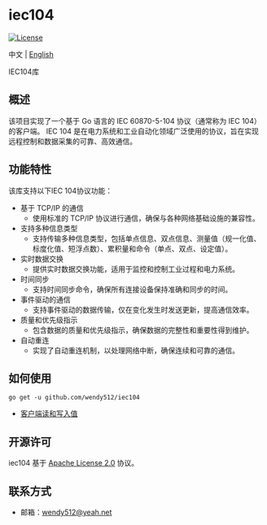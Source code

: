 # iec104

[![License](https://img.shields.io/badge/license-Apache--2.0-green.svg)](https://www.apache.org/licenses/LICENSE-2.0.html)

中文 | [English](README.md)

IEC104库

## 概述
该项目实现了一个基于 Go 语言的 IEC 60870-5-104 协议（通常称为 IEC 104）的客户端。
IEC 104 是在电力系统和工业自动化领域广泛使用的协议，旨在实现远程控制和数据采集的可靠、高效通信。

## 功能特性
该库支持以下IEC 104协议功能：

* 基于 TCP/IP 的通信
  * 使用标准的 TCP/IP 协议进行通信，确保与各种网络基础设施的兼容性。
* 支持多种信息类型
  * 支持传输多种信息类型，包括单点信息、双点信息、测量值（规一化值、标度化值、短浮点数）、累积量和命令（单点、双点、设定值）。
* 实时数据交换
  * 提供实时数据交换功能，适用于监控和控制工业过程和电力系统。
* 时间同步
  * 支持时间同步命令，确保所有连接设备保持准确和同步的时间。
* 事件驱动的通信
  * 支持事件驱动的数据传输，仅在变化发生时发送更新，提高通信效率。
* 质量和优先级指示
  * 包含数据的质量和优先级指示，确保数据的完整性和重要性得到维护。
* 自动重连
  * 实现了自动重连机制，以处理网络中断，确保连续和可靠的通信。

## 如何使用
```shell  
go get -u github.com/wendy512/iec104
```

- [客户端读和写入值](tests/client_test.go)

## 开源许可
iec104 基于 [Apache License 2.0](./LICENSE) 协议。

## 联系方式

- 邮箱：<wendy512@yeah.net>